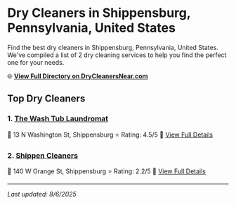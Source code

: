 # Dry Cleaners in Shippensburg, Pennsylvania, United States

Find the best dry cleaners in Shippensburg, Pennsylvania, United States. We've compiled a list of 2 dry cleaning services to help you find the perfect one for your needs.

🌐 **[View Full Directory on DryCleanersNear.com](https://drycleanersnear.com/city/US/Pennsylvania/Shippensburg)**

## Top Dry Cleaners

### 1. [The Wash Tub Laundromat](https://drycleanersnear.com/dryCleaner/6879aaafbf3f71911faac18a/the-wash-tub-laundromat)
📍 13 N Washington St, Shippensburg
⭐ Rating: 4.5/5
🔗 [View Full Details](https://drycleanersnear.com/dryCleaner/6879aaafbf3f71911faac18a/the-wash-tub-laundromat)

### 2. [Shippen Cleaners](https://drycleanersnear.com/dryCleaner/6879aab4bf3f71911faac24c/shippen-cleaners)
📍 140 W Orange St, Shippensburg
⭐ Rating: 2.2/5
🔗 [View Full Details](https://drycleanersnear.com/dryCleaner/6879aab4bf3f71911faac24c/shippen-cleaners)


---

*Last updated: 8/6/2025*
